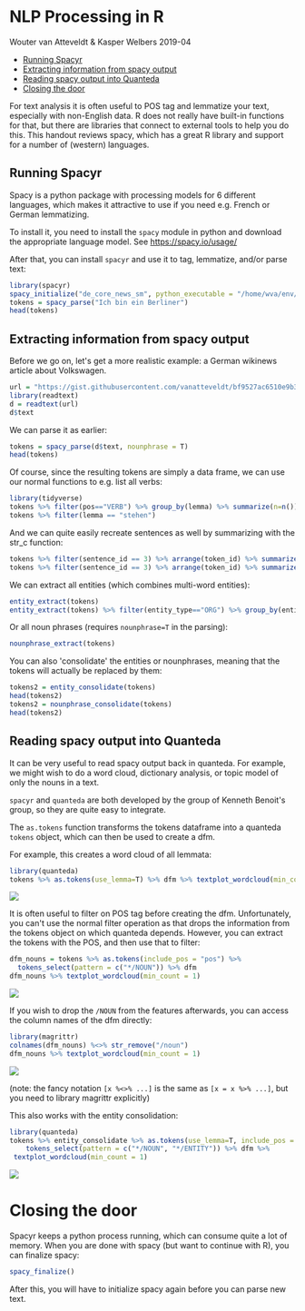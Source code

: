 NLP Processing in R
================
Wouter van Atteveldt & Kasper Welbers
2019-04

-   [Running Spacyr](#running-spacyr)
-   [Extracting information from spacy output](#extracting-information-from-spacy-output)
-   [Reading spacy output into Quanteda](#reading-spacy-output-into-quanteda)
-   [Closing the door](#closing-the-door)

For text analysis it is often useful to POS tag and lemmatize your text, especially with non-English data. R does not really have built-in functions for that, but there are libraries that connect to external tools to help you do this. This handout reviews spacy, which has a great R library and support for a number of (western) languages.

Running Spacyr
--------------

Spacy is a python package with processing models for 6 different languages, which makes it attractive to use if you need e.g. French or German lemmatizing.

To install it, you need to install the `spacy` module in python and download the appropriate language model. See <https://spacy.io/usage/>

After that, you can install `spacyr` and use it to tag, lemmatize, and/or parse text:

``` r
library(spacyr)
spacy_initialize("de_core_news_sm", python_executable = "/home/wva/env/spacy/bin/python")
tokens = spacy_parse("Ich bin ein Berliner")
head(tokens)
```

Extracting information from spacy output
----------------------------------------

Before we go on, let's get a more realistic example: a German wikinews article about Volkswagen.

``` r
url = "https://gist.githubusercontent.com/vanatteveldt/bf9527ac6510e9b3e5c6b198b917ddd1/raw/45e6f6bfa0abba219935543eb70cca9f675703c7/VW_erneut_unter_Verdacht.txt"
library(readtext)
d = readtext(url)
d$text
```

We can parse it as earlier:

``` r
tokens = spacy_parse(d$text, nounphrase = T)
head(tokens)
```

Of course, since the resulting tokens are simply a data frame, we can use our normal functions to e.g. list all verbs:

``` r
library(tidyverse)
tokens %>% filter(pos=="VERB") %>% group_by(lemma) %>% summarize(n=n()) %>% arrange(-n)
tokens %>% filter(lemma == "stehen")
```

And we can quite easily recreate sentences as well by summarizing with the str\_c function:

``` r
tokens %>% filter(sentence_id == 3) %>% arrange(token_id) %>% summarize(sentence=str_c(token, collapse=" "))
tokens %>% filter(sentence_id == 3) %>% arrange(token_id) %>% summarize(sentence=str_c(lemma, pos, sep = "/", collapse=" "))
```

We can extract all entities (which combines multi-word entities):

``` r
entity_extract(tokens)
entity_extract(tokens) %>% filter(entity_type=="ORG") %>% group_by(entity) %>% summarize(n=n())
```

Or all noun phrases (requires `nounphrase=T` in the parsing):

``` r
nounphrase_extract(tokens)
```

You can also 'consolidate' the entities or nounphrases, meaning that the tokens will actually be replaced by them:

``` r
tokens2 = entity_consolidate(tokens) 
head(tokens2)
tokens2 = nounphrase_consolidate(tokens) 
head(tokens2)
```

Reading spacy output into Quanteda
----------------------------------

It can be very useful to read spacy output back in quanteda. For example, we might wish to do a word cloud, dictionary analysis, or topic model of only the nouns in a text.

`spacyr` and `quanteda` are both developed by the group of Kenneth Benoit's group, so they are quite easy to integrate.

The `as.tokens` function transforms the tokens dataframe into a quanteda `tokens` object, which can then be used to create a dfm.

For example, this creates a word cloud of all lemmata:

``` r
library(quanteda)
tokens %>% as.tokens(use_lemma=T) %>% dfm %>% textplot_wordcloud(min_count = 1)
```

![](r_text_nlp_files/figure-markdown_github-ascii_identifiers/unnamed-chunk-10-1.png)

It is often useful to filter on POS tag before creating the dfm. Unfortunately, you can't use the normal filter operation as that drops the information from the tokens object on which quanteda depends. However, you can extract the tokens with the POS, and then use that to filter:

``` r
dfm_nouns = tokens %>% as.tokens(include_pos = "pos") %>%
  tokens_select(pattern = c("*/NOUN")) %>% dfm
dfm_nouns %>% textplot_wordcloud(min_count = 1)
```

![](r_text_nlp_files/figure-markdown_github-ascii_identifiers/unnamed-chunk-11-1.png)

If you wish to drop the `/NOUN` from the features afterwards, you can access the column names of the dfm directly:

``` r
library(magrittr)
colnames(dfm_nouns) %<>% str_remove("/noun")
dfm_nouns %>% textplot_wordcloud(min_count = 1)
```

![](r_text_nlp_files/figure-markdown_github-ascii_identifiers/unnamed-chunk-12-1.png)

(note: the fancy notation `[x %<>% ...]` is the same as `[x = x %>% ...]`, but you need to library magrittr explicitly)

This also works with the entity consolidation:

``` r
library(quanteda)
tokens %>% entity_consolidate %>% as.tokens(use_lemma=T, include_pos = "pos") %>% 
    tokens_select(pattern = c("*/NOUN", "*/ENTITY")) %>% dfm %>%
 textplot_wordcloud(min_count = 1)
```

![](r_text_nlp_files/figure-markdown_github-ascii_identifiers/unnamed-chunk-13-1.png)

Closing the door
================

Spacyr keeps a python process running, which can consume quite a lot of memory. When you are done with spacy (but want to continue with R), you can finalize spacy:

``` r
spacy_finalize()
```

After this, you will have to initialize spacy again before you can parse new text.
